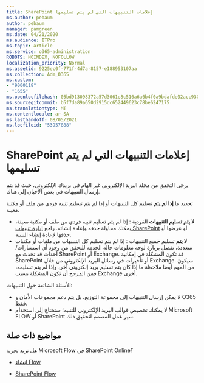```yaml
---
title: SharePoint إعلامات التنبيهات التي لم يتم تسليمها
ms.author: pebaum
author: pebaum
manager: pamgreen
ms.date: 04/21/2020
ms.audience: ITPro
ms.topic: article
ms.service: o365-administration
ROBOTS: NOINDEX, NOFOLLOW
localization_priority: Normal
ms.assetid: 9225ec0f-771f-4d7a-8157-e188953107aa
ms.collection: Adm_O365
ms.custom:
- "9000118"
- "1655"
ms.openlocfilehash: 05bd913098372a57d3061e8c516a6a6b4f0a9bdafde02acc930062d6281d06dd
ms.sourcegitcommit: b5f7da89a650d2915dc652449623c78be6247175
ms.translationtype: MT
ms.contentlocale: ar-SA
ms.lasthandoff: 08/05/2021
ms.locfileid: "53957888"
---
```

# <a name="sharepoint-alert-notifications-not-delivered"></a>SharePoint إعلامات التنبيهات التي لم يتم تسليمها

يرجى التحقق من مجلد البريد الإلكتروني غير الهام في بريدك الإلكتروني، حيث قد يتم إرسال التنبيهات في بعض الأحيان إلى هناك.

تحديد ما **إذا لم يتم** تسليم  كل التنبيهات أو إذا لم يتم تسليم تنبيه فردي من ملف أو مكتبة معينة.

- **لا يتم تسليم التنبيهات** الفردية : إذا لم يتم تسليم تنبيه فردي من ملف أو مكتبة معينة، يمكنك محاولة حذفه وإعادة إنشائه. راجع [إدارة تنبيهات SharePoint](https://support.office.com/article/manage-view-or-delete-sharepoint-alerts-99dfb19c-9a90-4a8c-aba1-aa8c8afb0de2) أو عرضها أو حذفها لإعادة إنشاء التنبيه.
- **لا يتم** تسليم جميع التنبيهات : إذا لم يتم تسليم كل التنبيهات [](https://admin.microsoft.com/AdminPortal/Home#/servicehealth) من ملفات أو مكتبات متعددة، تفضل بزيارة لوحة معلومات حالة الخدمة للتحقق من وجود أي استشارات/أحداث قد تحدث مع SharePoint أو Exchange. قد تكون المشكلة في إمكانية SharePoint أو تأخيرات في رسائل البريد الإلكتروني من خلال Exchange. سيكون من المهم أيضا ملاحظة ما إذا كان يتم تسليم بريد إلكتروني آخر، وإذا لم يتم تسليمه، فمن المرجح أن تكون المشكلة بسبب Exchange أخرى.

الأسئلة الشائعة حول التنبيهات:

- لا يمكن إرسال التنبيهات إلى مجموعة التوزيع، بل يتم دعم مجموعات الأمان و O365 فقط.
- لا يمكنك تخصيص قوالب البريد الإلكتروني للتنبيه؛ ستحتاج إلى استخدام Microsoft FLOW أو SharePoint سير عمل المصمم لتحقيق ذلك.

## <a name="related-topics"></a>مواضيع ذات صلة

هل تريد تجربة Microsoft Flow في SharePoint Online؟

- [إنشاء Flow](https://support.office.com/article/a9c3e03b-0654-46af-a254-20252e580d01)

- [SharePoint Flow](https://flow.microsoft.com//blog/sharepoint-and-flow/)
